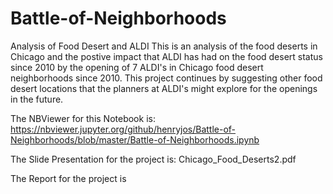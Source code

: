 # Battle-of-Neighborhoods
Analysis of Food Desert and ALDI
This is an analysis of the food deserts in Chicago and the postive impact that ALDI has had on the food desert status since 2010 by the opening of 7 ALDI's in Chicago food desert neighborhoods since 2010. This project continues by suggesting other food desert locations that the planners at ALDI's might explore for the openings in the future.
  
The NBViewer for this Notebook is: https://nbviewer.jupyter.org/github/henryjos/Battle-of-Neighborhoods/blob/master/Battle-of-Neighborhoods.ipynb



The Slide Presentation for the project is: Chicago_Food_Deserts2.pdf

The Report for the project is 
